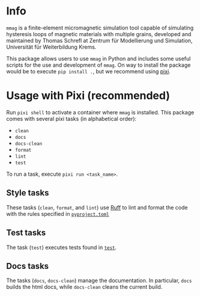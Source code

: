 # Info
`mmag` is a finite-element micromagnetic simulation tool capable of simulating hysteresis loops of magnetic materials with multiple grains, developed and maintained by Thomas Schrefl at Zentrum für Modellierung und Simulation, Universität für Weiterbildung Krems.

This package allows users to use `mmag` in Python and includes some useful scripts for the use and development of `mmag`. On way to install the package would be to execute `pip install .`, but we recommend using [pixi](https://prefix.dev).


# Usage with Pixi (recommended)
Run `pixi shell` to activate a container where `mmag` is installed.
This package comes with several pixi tasks (in alphabetical order):
- `clean`
- `docs`
- `docs-clean`
- `format`
- `lint`
- `test`

To run a task, execute `pixi run <task_name>`.


## Style tasks
These tasks (`clean`, `format`, and `lint`) use [Ruff](https://docs.astral.sh/ruff/) to lint and format the code with the rules specified in [`pyproject.toml`](pyproject.toml)


## Test tasks
The task (`test`) executes tests found in [`test`](test/).


## Docs tasks
The tasks (`docs`, `docs-clean`) manage the documentation. In particular, `docs` builds the html docs, while `docs-clean` cleans the current build.
